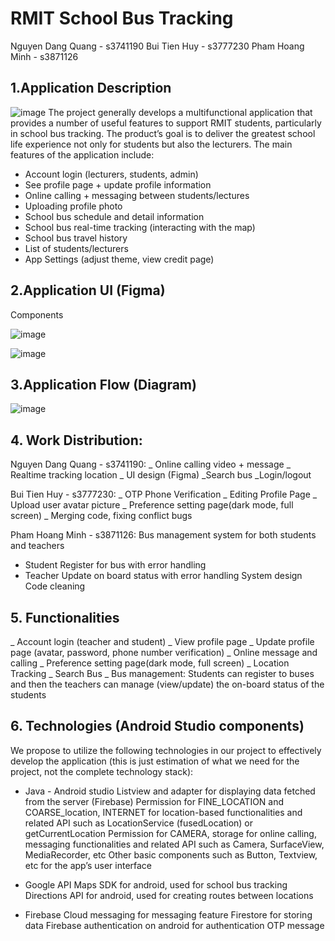# RMIT School Bus Tracking
Nguyen Dang Quang - s3741190
Bui Tien Huy - s3777230
Pham Hoang Minh - s3871126
## 1.Application Description
![image](https://user-images.githubusercontent.com/57407516/189468563-50c8a342-e56e-4714-b703-7857b9a5f4ea.png)
The project generally develops a multifunctional application that provides a number of useful features to support RMIT students, particularly in school bus tracking. The product’s goal is to deliver the greatest school life experience not only for students but also the lecturers. The main features of the application include:

 - Account login (lecturers, students, admin)
 - See profile page + update profile information
 - Online calling + messaging between students/lectures
 - Uploading profile photo
 - School bus schedule and detail information
 - School bus real-time tracking (interacting with the map)
 - School bus travel history
 - List of students/lecturers
 - App Settings (adjust theme, view credit page)

## 2.Application UI (Figma)
Components

![image](https://user-images.githubusercontent.com/57407516/189468544-b3305ce6-25bb-4102-9688-e188de7c8e43.png)

![image](https://user-images.githubusercontent.com/57407516/189468603-ca2b972e-e6aa-4ef8-b2ca-bcd2d5c8375f.png)

## 3.Application Flow (Diagram)

![image](https://user-images.githubusercontent.com/57407516/189468581-d46e9714-619f-463a-ad2e-7aad1145ef0a.png)

## 4. Work Distribution:

Nguyen Dang Quang - s3741190:
_ Online calling video + message
_  Realtime tracking location
_ UI design (Figma)
_Search bus
_Login/logout

Bui Tien Huy - s3777230:
_ OTP Phone Verification
_ Editing Profile Page
_ Upload user avatar picture
_ Preference setting page(dark mode, full screen)
_ Merging code, fixing conflict bugs

Pham Hoang Minh - s3871126:
Bus management system for both students and teachers
+ Student Register for bus with error handling
+ Teacher Update on board status with error handling
System design
Code cleaning

## 5. Functionalities
_ Account login (teacher and student)
_ View profile page
_ Update profile page (avatar, password, phone number verification)
_ Online message and calling
_ Preference setting page(dark mode, full screen)
_ Location Tracking
_ Search Bus
_ Bus management: Students can register to buses and then the teachers can manage (view/update) the on-board status of the students

## 6. Technologies (Android Studio components)
We propose to utilize the following technologies in our project to effectively develop the application (this is just estimation of what we need for the project, not the complete technology stack):

- Java - Android studio
Listview and adapter for displaying data fetched from the server (Firebase)
Permission for FINE_LOCATION and COARSE_location, INTERNET for location-based functionalities and related API such as LocationService (fusedLocation) or getCurrentLocation 
Permission for CAMERA, storage for online calling, messaging functionalities and related API such as Camera, SurfaceView, MediaRecorder, etc
Other basic components such as Button, Textview, etc for the app’s user interface

- Google API
Maps SDK for android, used for school bus tracking
Directions API for android, used for creating routes between locations

- Firebase
Cloud messaging for messaging feature
Firestore for storing data
Firebase authentication on android for authentication
OTP message


